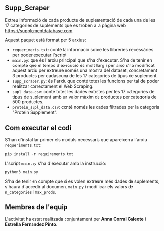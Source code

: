 ## Supp_Scraper

Extreu informació de cada producte de suplementació de cada una de les 17 categories de suplements que es troben a la pàgina web https://supplementdatabase.com

Aquest paquet està format per 5 arxius:
- `requeriments.txt`: conté la informació sobre les llibreries necessàries per poder executar l'script
- `main.py`: que és l'arxiu principal que s'ha d'executar. S'ha de tenir en compte que el temps d'execució és molt llarg i per això s'ha modificat aquest arxiu per extreure només una mostra del dataset, concretament 3 productes per cadascuna de les 17 categories de tipus de suplement.
- `supp_scraper.py`: és l'arxiu que conté totes les funcions per tal de poder realitzar correctament el Web Scraping.
- `supl_data.csv`: conté totes les dades extretes per les 17 categories de tipus de suplement amb un valor màxim de productes per categoria de 500 productes.
- `protein_supl_data.csv`: conté només les dades filtrades per la categoria "Protein Supplement".

## Com executar el codi
S'han d'instal·lar primer els moduls necessaris que apareixen a l'arxiu `requeriments.txt`:
```
pip install -r requirements.txt
```

L'script `main.py` s'ha d'executar amb la instrucció:
```
python3 main.py
```

S'ha de tenir en compte que si es volen extreure més dades de suplements, s'haurà d'accedir al document `main.py` i modificar els valors de `n_categories` i `max_prods`.

## Membres de l'equip
L'activitat ha estat realitzada conjuntament per **Anna Corral Galeote** i **Estrella Fernández Pinto**.
